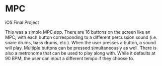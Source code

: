 # MPC
iOS Final Project

This was a simple MPC app. There are 16 buttons on the screen like an MPC, with each button corresponding to a different percussion sound (i.e. snare drums, bass drums, etc.). When the user presses a button, a sound will play. Multiple buttons can be pressed simultaneously as well. There is also a metronome that can be used to play along with. While it defaults at 90 BPM, the user can input a different tempo if they choose to.
